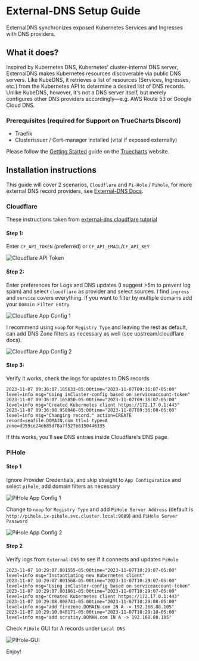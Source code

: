 # External-DNS Setup Guide

ExternalDNS synchronizes exposed Kubernetes Services and Ingresses with DNS providers.

## What it does?

Inspired by Kubernetes DNS, Kubernetes' cluster-internal DNS server, ExternalDNS makes Kubernetes resources discoverable via public DNS servers. Like KubeDNS, it retrieves a list of resources (Services, Ingresses, etc.) from the Kubernetes API to determine a desired list of DNS records. Unlike KubeDNS, however, it's not a DNS server itself, but merely configures other DNS providers accordingly—e.g. AWS Route 53 or Google Cloud DNS.

### Prerequisites (required for Support on TrueCharts Discord)

 - Traefik
 - Clusterissuer / Cert-manager installed (vital if exposed externally)

Please follow the [Getting Started](https://truecharts.org/manual/SCALE/guides/getting-started) guide on the [Truecharts](https://truecharts.org) website.

## Installation instructions

This guide will cover 2 scenarios, `Cloudflare` and `Pi-Hole` / `Pihole`, for more external DNS record providers, see [External-DNS Docs](https://github.com/kubernetes-sigs/external-dns/tree/master/docs/tutorials).

### Cloudflare

These instructions taken from [external-dns cloudflare tutorial](https://github.com/kubernetes-sigs/external-dns/blob/master/docs/tutorials/cloudflare.md)

#### Step 1: 

Enter `CF_API_TOKEN` (preferred) or `CF_API_EMAIL`/`CF_API_KEY`

![Cloudflare API Token](img/Cloudflare-API-token.png)

#### Step 2:

Enter preferences for Logs and DNS updates (I suggest >5m to prevent log spam) and select `cloudflare` as provider and select sources. I find  `ingress` and `service` covers everything. If you want to filter by multiple domains add your `Domain Filter Entry`

![Cloudflare App Config 1](img/Cloudflare-App-Config-1.png)

I recommend using `noop` for `Registry Type` and leaving the rest as default, can add DNS Zone filters as necessary as well (see upstream/cloudflare docs).

![Cloudflare App Config 2](img/Cloudflare-App-Config-2.png)

#### Step 3:

Verify it works, check the logs for updates to DNS records

```2023-11-07 09:36:07.165596-05:00time="2023-11-07T09:36:07-05:00" level=info msg="Instantiating new Kubernetes client"
2023-11-07 09:36:07.165633-05:00time="2023-11-07T09:36:07-05:00" level=info msg="Using inCluster-config based on serviceaccount-token"
2023-11-07 09:36:07.165850-05:00time="2023-11-07T09:36:07-05:00" level=info msg="Created Kubernetes client https://172.17.0.1:443"
2023-11-07 09:36:08.958946-05:00time="2023-11-07T09:36:08-05:00" level=info msg="Changing record." action=CREATE record=seafile.DOMAIN.com ttl=1 type=A zone=d959ce24eb85d78a7f527b6150446335
```

If this works, you'll see DNS entries inside Cloudflare's DNS page.

### PiHole

#### Step 1

Ignore Provider Credentials, and skip straight to `App Configuration` and select `pihole`, add domain filters as necessary

![PiHole App Config 1](img/PiHole-Config-1.png)

Change to `noop` for `Registry Type` and add `PiHole Server Address` (default is `http://pihole.ix-pihole.svc.cluster.local:9089`) and `PiHole Server Password`

![PiHole App Config 2](img/PiHole-Config-2.png)

#### Step 2

Verify logs from `External-DNS` to see if it connects and updates `PiHole`

```d:false IBMCloudConfigFile:/etc/kubernetes/ibmcloud.json TencentCloudConfigFile:/etc/kubernetes/tencent-cloud.json TencentCloudZoneType: PiholeServer:http://pihole.ix-pihole.svc.cluster.local:9089 PiholePassword:****** PiholeTLSInsecureSkipVerify:false PluralCluster: PluralProvider:}"
2023-11-07 10:29:07.801555-05:00time="2023-11-07T10:29:07-05:00" level=info msg="Instantiating new Kubernetes client"
2023-11-07 10:29:07.801568-05:00time="2023-11-07T10:29:07-05:00" level=info msg="Using inCluster-config based on serviceaccount-token"
2023-11-07 10:29:07.801861-05:00time="2023-11-07T10:29:07-05:00" level=info msg="Created Kubernetes client https://172.17.0.1:443"
2023-11-07 10:29:08.008741-05:00time="2023-11-07T10:29:08-05:00" level=info msg="add firezone.DOMAIN.com IN A -> 192.168.88.105"
2023-11-07 10:29:10.048171-05:00time="2023-11-07T10:29:10-05:00" level=info msg="add scrutiny.DOMAN.com IN A -> 192.168.88.105"
```

Check `PiHole` GUI for A records under `Local DNS`

![PiHole-GUI](img/PiHole-GUI.png)

Enjoy!

